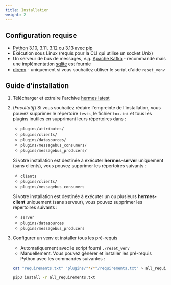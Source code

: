 ```yaml
---
title: Installation
weight: 2
---
```


## Configuration requise

- [Python](https://www.python.org/) 3.10, 3.11, 3.12 ou 3.13 avec [pip](https://pip.pypa.io/en/stable/)
- Exécution sous Linux (requis pour la CLI qui utilise un socket Unix)
- Un serveur de bus de messages, *e.g.* [Apache Kafka](https://kafka.apache.org/) - recommandé mais une implémentation [sqlite](/setup/configuration/plugins/messagebus_producers/sqlite/) est fournie
- [direnv](https://direnv.net/) - uniquement si vous souhaitez utiliser le script d'aide `reset_venv`

## Guide d'installation

1. Télécharger et extraire l'archive [hermes latest](https://github.com/DSIN-INSA-Strasbourg/Hermes/archive/refs/heads/main.zip)

2. (*Facultatif*) Si vous souhaitez réduire l'empreinte de l'installation, vous pouvez supprimer le répertoire `tests`, le fichier `tox.ini` et tous les plugins inutiles en supprimant leurs répertoires dans :

    - `plugins/attributes/`
    - `plugins/clients/`
    - `plugins/datasources/`
    - `plugins/messagebus_consumers/`
    - `plugins/messagebus_producers/`

    Si votre installation est destinée à exécuter **hermes-server** uniquement (sans clients), vous pouvez supprimer les répertoires suivants :
    - `clients`
    - `plugins/clients/`
    - `plugins/messagebus_consumers`

    Si votre installation est destinée à exécuter un ou plusieurs **hermes-client** uniquement (sans serveur), vous pouvez supprimer les répertoires suivants :
    - `server`
    - `plugins/datasources`
    - `plugins/messagebus_producers`

3. Configurer un venv et installer tous les pré-requis

    - Automatiquement avec le script fourni `./reset_venv`
    - Manuellement. Vous pouvez générer et installer les pré-requis Python avec les commandes suivantes :

    ```bash
    cat "requirements.txt" "plugins/"*/*"/requirements.txt" > all_requirements.txt 2>/dev/null

    pip3 install -r all_requirements.txt
    ```
